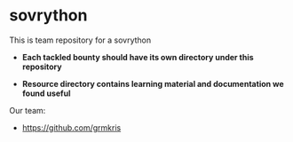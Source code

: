 # sovrython
This is team repository for a sovrython  

- **Each tackled bounty should have its own directory under this repository**

- **Resource directory contains learning material and documentation we found useful**

Our team:
- https://github.com/grmkris
